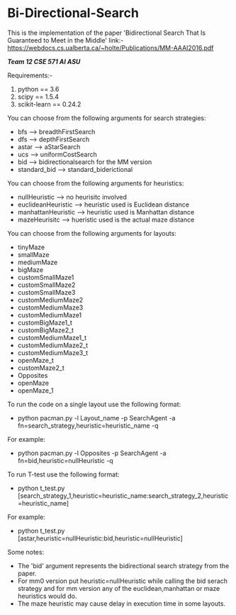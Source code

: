 # Bi-Directional-Search
This is the implementation of the paper 'Bidirectional Search That Is Guaranteed to Meet in the Middle' link:- https://webdocs.cs.ualberta.ca/~holte/Publications/MM-AAAI2016.pdf

***Team 12 CSE 571 AI ASU***

Requirements:- 
1. python == 3.6
2. scipy == 1.5.4
3. scikit-learn == 0.24.2



You can choose from the following arguments for search strategies:
- bfs --> breadthFirstSearch
- dfs --> depthFirstSearch
- astar --> aStarSearch
- ucs --> uniformCostSearch
- bid --> bidirectionalsearch for the MM version
- standard_bid --> standard_biderictional


You can choose from the following arguments for heuristics:
- nullHeuristic  --> no heurisitc involved
- euclideanHeuristic --> heuristic used is Euclidean distance
- manhattanHeuristic --> heuristic used is Manhattan distance
- mazeHeurisitc --> hueristic used is the actual maze distance 

You can choose from the following arguments for layouts:
- tinyMaze
- smallMaze
- mediumMaze
- bigMaze
- customSmallMaze1
- customSmallMaze2
- customSmallMaze3
- customMediumMaze2
- customMediumMaze3
- customMediumMaze1
- customBigMaze1_t
- customBigMaze2_t
- customMediumMaze1_t
- customMediumMaze2_t
- customMediumMaze3_t
- openMaze_t 
- customMaze2_t
- Opposites
- openMaze
- openMaze_1

To run the code on a single layout use the following format:
- python pacman.py -l Layout_name -p SearchAgent -a fn=search_strategy,heuristic=heuristic_name -q

For example:
- python pacman.py -l Opposites -p SearchAgent -a fn=bid,heuristic=nullHeuristic -q

To run T-test use the following format:
- python t_test.py [search_strategy_1,heuristic=heuristic_name:search_strategy_2,heuristic=heuristic_name]

For example:
- python t_test.py [astar,heuristic=nullHeuristic:bid,heuristic=nullHeuristic]

Some notes:
- The 'bid' argument represents the bidirectional search strategy from the paper.
- For mm0 version put heuristic=nullHeuristic while calling the bid serach strategy and for mm version any of the euclidean,manhattan or maze heuristics would do.
- The maze heuristic may cause delay in execution time in some layouts.
